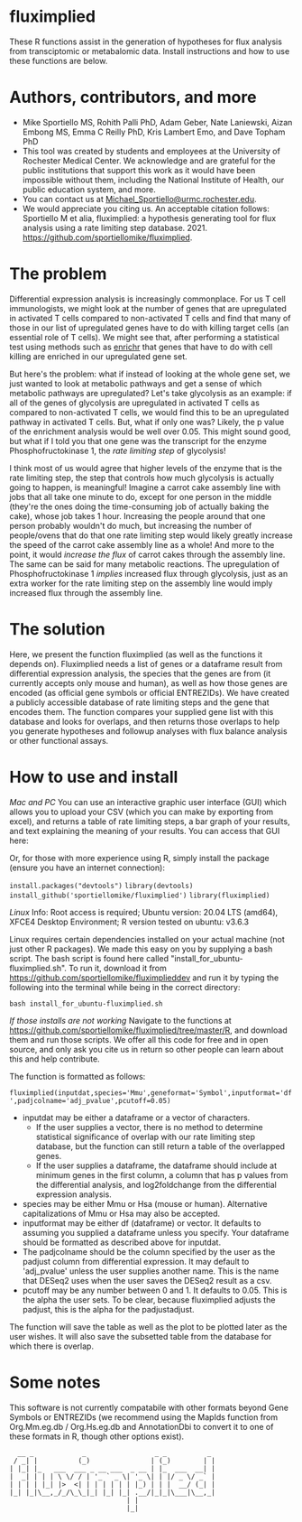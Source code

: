 # fluximplied
These R functions assist in the generation of hypotheses for flux analysis from transciptomic or metabalomic data. Install instructions and how to use these functions are below.
# Authors, contributors, and more
* Mike Sportiello MS, Rohith Palli PhD, Adam Geber, Nate Laniewski, Aizan Embong MS, Emma C Reilly PhD, Kris Lambert Emo, and Dave Topham PhD
* This tool was created by students and employees at the University of Rochester Medical Center. We acknowledge and are grateful for the public institutions that support this work as it would have been impossible without them, including the National Institute of Health, our public education system, and more.
* You can contact us at Michael_Sportiello@urmc.rochester.edu.
* We would appreciate you citing us. An acceptable citation follows: Sportiello M et alia, fluximplied: a hypothesis generating tool for flux analysis using a rate limiting step database. 2021. https://github.com/sportiellomike/fluximplied.

# The problem
Differential expression analysis is increasingly commonplace. For us T cell immunologists, we might look at the number of genes that are upregulated in activated T cells compared to non-activated T cells and find that many of those in our list of upregulated genes have to do with killing target cells (an essential role of T cells). We might see that, after performing a statistical test using methods such as [enrichr](https://maayanlab.cloud/Enrichr/) that genes that have to do with cell killing are enriched in our upregulated gene set. 

But here's the problem: what if instead of looking at the whole gene set, we just wanted to look at metabolic pathways and get a sense of which metabolic pathways are upregulated? Let's take glycolysis as an example: if all of the genes of glycolysis are upregulated in activated T cells as compared to non-activated T cells, we would  find this to be an upregulated pathway in activated T cells. But, what if only one was? Likely, the p value of the enrichment analysis would be well over 0.05. This might sound good, but what if I told you that one gene was the transcript for the enzyme Phosphofructokinase 1, the _rate limiting step_ of glycolysis!

I think most of us would agree that higher levels of the enzyme that is the rate limiting step, the step that controls how much glycolysis is actually going to happen, is meaningful! Imagine a carrot cake assembly line with jobs that all take one minute to do, except for one person in the middle (they're the ones doing the time-consuming job of actually baking the cake), whose job takes 1 hour. Increasing the people around that one person probably wouldn't do much, but increasing the number of people/ovens that do that one rate limiting step would likely greatly increase the speed of the carrot cake assembly line as a whole! And more to the point, it would _increase the flux_ of carrot cakes through the assembly line. The same can be said for many metabolic reactions. The upregulation of Phosphofructokinase 1 _implies_ increased flux through glycolysis, just as an extra worker for the rate limiting step on the assembly line would imply increased flux through the assembly line.
# The solution
Here, we present the function fluximplied (as well as the functions it depends on). Fluximplied needs a list of genes or a dataframe result from differential expression analysis, the species that the genes are from (it currently accepts only mouse and human), as well as how those genes are encoded (as official gene symbols or official ENTREZIDs). We have created a publicly accessible database of rate limiting steps and the gene that encodes them. The function compares your supplied gene list with this database and looks for overlaps, and then returns those overlaps to help you generate hypotheses and followup analyses with flux balance analysis or other functional assays. 
# How to use and install
*Mac and PC*
You can use an interactive graphic user interface (GUI) which allows you to upload your CSV (which you can make by exporting from excel), and returns a table of rate limiting steps, a bar graph of your results, and text explaining the meaning of your results. You can access that GUI here:

Or, for those with more experience using R, simply install the package (ensure you have an internet connection):

`install.packages("devtools")`
`library(devtools)`
`install_github('sportiellomike/fluximplied')`
`library(fluximplied)`

*Linux*
Info: Root access is required; Ubuntu version: 20.04 LTS (amd64), XFCE4 Desktop Environment; R version tested on ubuntu: v3.6.3

Linux requires certain dependencies installed on your actual machine (not just other R packages). We made this easy on you by supplying a bash script. The bash script is found here called "install_for_ubuntu-fluximplied.sh". To run it, download it from https://github.com/sportiellomike/fluximplieddev and run it by typing the following into the terminal while being in the correct directory:

`bash install_for_ubuntu-fluximplied.sh`

*If those installs are not working*
Navigate to the functions at https://github.com/sportiellomike/fluximplied/tree/master/R, and download them and run those scripts. We offer all this code for free and in open source, and only ask you cite us in return so other people can learn about this and help contribute.

The function is formatted as follows:

`fluximplied(inputdat,species='Mmu',geneformat='Symbol',inputformat='df',padjcolname='adj_pvalue',pcutoff=0.05)`
* inputdat may be either a dataframe or a vector of characters. 
  * If the user supplies a vector, there is no method to determine statistical significance of overlap with our rate limiting step database, but the function can still return a table of the overlapped genes. 
  * If the user supplies a dataframe, the dataframe should include at minimum genes in the first column, a column that has p values from the differential analysis, and log2foldchange from the differential expression analysis.
* species may be either Mmu or Hsa (mouse or human). Alternative capitalizations of Mmu or Hsa may also be accepted.
* inputformat may be either df (dataframe) or vector. It defaults to assuming you supplied a dataframe unless you specify. Your dataframe should be formatted as described above for inputdat.
* The padjcolname should be the column specified by the user as the padjust column from differential expression. It may default to 'adj_pvalue' unless the user supplies another name. This is the name that DESeq2 uses when the user saves the DESeq2 result as a csv.
* pcutoff may be any number between 0 and 1. It defaults to 0.05. This is the alpha the user sets. To be clear, because fluximplied adjusts the padjust, this is the alpha for the padjustadjust.

The function will save the table as well as the plot to be plotted later as the user wishes. It will also save the subsetted table from the database for which there is overlap.
# Some notes
This software is not currently compatabile with other formats beyond Gene Symbols or ENTREZIDs (we recommend using the MapIds function from Org.Mm.eg.db / Org.Hs.eg.db and AnnotationDbi to convert it to one of these formats in R, though other options exist).
<!-- language: lang-none -->
      __ _            _                 _ _          _ 
     / _| |          (_)               | (_)        | |
    | |_| |_   ___  ___ _ __ ___  _ __ | |_  ___  __| |
    |  _| | | | \ \/ / | '_ ` _ \| '_ \| | |/ _ \/ _` |
    | | | | |_| |>  <| | | | | | | |_) | | |  __/ (_| |
    |_| |_|\__,_/_/\_\_|_| |_| |_| .__/|_|_|\___|\__,_|
                                 | |                   
                                 |_|                   
